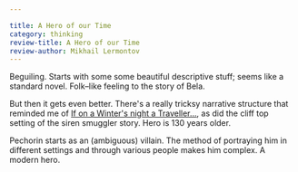 ```yaml
---

title: A Hero of our Time
category: thinking
review-title: A Hero of our Time
review-author: Mikhail Lermontov
---
```


Beguiling. Starts with some some beautiful descriptive stuff; seems like a standard novel. Folk–like feeling to the story of Bela.

But then it gets even better. There's a really tricksy narrative structure that reminded me of [If on a Winter's night a Traveller…](http://en.wikipedia.org/wiki/If_on_a_winter's_night_a_traveler), as did the cliff top setting of the siren smuggler story. Hero is 130 years older.

Pechorin starts as an (ambiguous) villain. The method of portraying him in different settings and through various people makes him complex. A modern hero.
